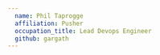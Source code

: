 ```yaml
---
  name: Phil Taprogge
  affiliation: Pusher
  occupation_title: Lead Devops Engineer
  github: gargath
---
```

